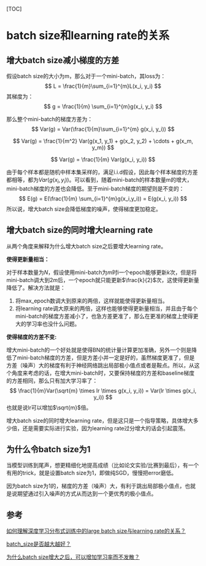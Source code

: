 [TOC]

# batch size和learning rate的关系





## 增大batch size减小梯度的方差

假设batch size的大小为m，那么对于一个mini-batch，其loss为：
$$
L = \frac{1}{m}\sum_{i=1}^{m}L(x_i, y_i)
$$
其梯度为：
$$
g = \frac{1}{m} \sum_{i=1}^{m}g(x_i, y_i)
$$


那么整个mini-batch的梯度方差为：
$$
Var(g) = Var(\frac{1}{m}\sum_{i=1}^{m} g(x_i, y_i))
$$

$$
Var(g) = \frac{1}{m^2} Var(g(x_1, y_1) + g(x_2, y_2) + \cdots + g(x_m, y_m))
$$

$$
Var(g) = \frac{1}{m} Var(g(x_i, y_i))
$$

由于每个样本都是随机中样本集采样的，满足i.i.d假设，因此每个样本梯度的方差都相等，都为$Var(g(x_i, y_i))$。可以看到，随着mini-batch的样本数量m的增大，mini-batch梯度的方差也会降低。至于mini-batch梯度的期望则是不变的：
$$
E(g) = E(\frac{1}{m} \sum_{i=1}^{m}g(x_i,y_i)) = E(g(x_i, y_i))
$$
所以说，增大batch size会降低梯度的噪声，使得梯度更加稳定。



## 增大batch size的同时增大learning rate

从两个角度来解释为什么增大batch size之后要增大learning rate。



__使得更新量相当：__

对于样本数量为$N$，假设使用mini-batch为$m$时i一个epoch能够更新$k$次，但是将mini-batch调大到$2m$后，一个epoch就只能更新$\frac{k}{2}$次，这使得更新量降低了。解决方法就是：

1. 将max_epoch数调大到原来的两倍，这样就能使得更新量相当。
2. 将learning rate调大原来的两倍，这样也能够使得更新量相当，并且由于每个mini-batch的梯度方差减小了，也急方差更准了，那么在更准的梯度上使得更大的学习率也没什么问题。



__使得梯度的方差不变:__

增大mini-batch的一个好处就是使得BN的统计量计算更加准确，另外一个则是降低了mini-batch梯度的方差，但是方差小并一定是好的，虽然梯度更准了，但是方差（噪声）大的梯度有利于神经网络跳出局部极小值点或者是鞍点。所以，从这个角度来考虑的话，在增大mini-batch时，又要保持梯度的方差和baseline梯度的方差相同，那么只有加大学习率了：
$$
\frac{1}{m}Var(\sqrt{m} \times lr \times g(x_i, y_i)) = Var(lr \times g(x_i, y_i))
$$
也就是说lr可以增加$\sqrt{m}$倍。





增大batch size的同时增大learning rate，但是这只是一个指导策略，具体增大多少倍，还是需要实际进行实验，因为learning rate过分增大的话会引起震荡。



## 为什么令batch size为1

当模型训练到尾声，想更精细化地提高成绩（比如论文实验/比赛到最后），有一个有用的trick，就是设置batch size为1，即做纯SGD，慢慢把error磨低。



因为batch size为1的，梯度的方差（噪声）大，有利于跳出局部极小值点，也就是说期望通过引入噪声的方式从而达到一个更优秀的极小值点。





## 参考

[如何理解深度学习分布式训练中的large batch size与learning rate的关系？](https://www.zhihu.com/question/64134994/answer/216895968)

[batch_size是否越大越好？](https://zhuanlan.zhihu.com/p/54441115)

[为什么batch size增大之后，可以增加学习率而不发散？](https://www.zhihu.com/question/305782724)

